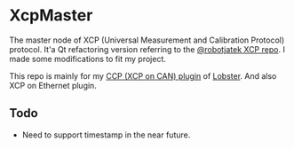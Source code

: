 # XcpMaster
The master node of XCP  (Universal Measurement and Calibration Protocol) protocol. It'a Qt refactoring version referring to the [@robotjatek XCP repo](https://github.com/robotjatek/XCP). I made some modifications to fit my project.

This repo is mainly for my [CCP (XCP on CAN) plugin](https://github.com/lotusczp/CCP-Plugin) of [Lobster](https://github.com/lotusczp/Lobster). And also XCP on Ethernet plugin.

## Todo
- Need to support timestamp in the near future.

